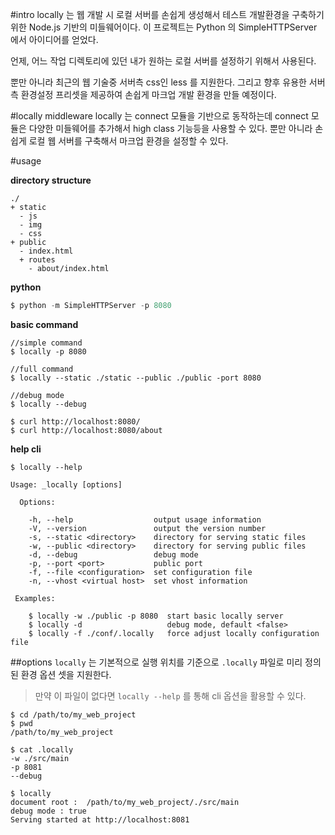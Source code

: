 #intro
locally 는 웹 개발 시 로컬 서버를 손쉽게 생성해서 테스트 개발환경을 구축하기 위한 Node.js 기반의 미들웨어이다.  이 프로젝트는 Python 의 SimpleHTTPServer 에서 아이디어를 얻었다.

언제, 어느 작업 디렉토리에 있던 내가 원하는 로컬 서버를 설정하기 위해서 사용된다.

뿐만 아니라 최근의 웹 기술중 서버측 css인 less 를 지원한다. 그리고 향후 유용한 서버측 환경설정 프리셋을 제공하여 손쉽게 마크업 개발 환경을 만들 예정이다.

#locally middleware
locally 는 connect 모듈을 기반으로 동작하는데 connect 모듈은 다양한 미들웨어를 추가해서 high class 기능등을 사용할 수 있다.  뿐만 아니라 손쉽게 로컬 웹 서버를 구축해서 마크업 환경을 설정할 수 있다.

#usage

**directory structure**

```
./
+ static
  - js
  - img
  - css
+ public
  - index.html
  + routes
    - about/index.html
```

**python**

```python
$ python -m SimpleHTTPServer -p 8080
```


**basic command**

```
//simple command
$ locally -p 8080

//full command
$ locally --static ./static --public ./public -port 8080

//debug mode
$ locally --debug

$ curl http://localhost:8080/
$ curl http://localhost:8080/about
```

**help cli**

```
$ locally --help

Usage: _locally [options]

  Options:

    -h, --help                  output usage information
    -V, --version               output the version number
    -s, --static <directory>    directory for serving static files
    -w, --public <directory>    directory for serving public files
    -d, --debug                 debug mode
    -p, --port <port>           public port
    -f, --file <configuration>  set configuration file
    -n, --vhost <virtual host>  set vhost information

 Examples:

    $ locally -w ./public -p 8080  start basic locally server
    $ locally -d                   debug mode, default <false>
    $ locally -f ./conf/.locally   force adjust locally configuration file
```

##options
`locally` 는 기본적으로 실행 위치를 기준으로 `.locally` 파일로 미리 정의된 환경 옵션 셋을 지원한다.

> 만약 이 파일이 없다면 `locally --help` 를 통해 cli 옵션을 활용할 수 있다. 

```
$ cd /path/to/my_web_project
$ pwd
/path/to/my_web_project

$ cat .locally
-w ./src/main
-p 8081
--debug

$ locally
document root :  /path/to/my_web_project/./src/main
debug mode : true 
Serving started at http://localhost:8081
```
